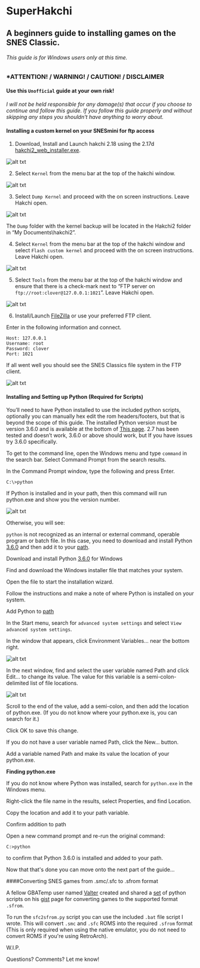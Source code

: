 # SuperHakchi
## A beginners guide to installing games on the SNES Classic.
###### This guide is for Windows users only at this time.

### *ATTENTION! / WARNING! / CAUTION! / DISCLAIMER

#### Use this `Unofficial` guide at your own risk!

*I will not be held responsible for any damage(s) that occur if you choose to continue and follow this guide. If you follow this guide properly and without skipping any steps you shouldn't have anything to worry about.*


#### Installing a custom kernel on your SNESmini for ftp access
1. Download, Install and Launch hakchi 2.18 using the 2.17d [hakchi2_web_installer.exe](https://github.com/ClusterM/hakchi2/releases).

![alt txt](https://github.com/DNA64/SuperHakchi/blob/master/hakchi2_web_installer.png "Example 1")

2. Select `Kernel` from the menu bar at the top of the hakchi window. 

![alt txt](https://github.com/DNA64/SuperHakchi/blob/master/hakchi2_kernel.png "Example 2")

3. Select `Dump Kernel` and proceed with the on screen instructions. Leave Hakchi open.

![alt txt](https://github.com/DNA64/SuperHakchi/blob/master/hakchi2_dump.png "Example 3")

The `Dump` folder with the kernel backup will be located in the Hakchi2 folder in “My Documents\hakchi2”.

4. Select `Kernel` from the menu bar at the top of the hakchi window and select `Flash custom kernel` and proceed with the on screen instructions. Leave Hakchi open.

![alt txt](https://github.com/DNA64/SuperHakchi/blob/master/hakchi2_flash_custom_kernel.png "Example 4")

5. Select `Tools` from the menu bar at the top of the hakchi window and ensure that there is a check-mark next to “FTP server on `ftp://root:clover@127.0.0.1:1021`”. 
Leave Hakchi open.

![alt txt](https://github.com/DNA64/SuperHakchi/blob/master/hakchi2_ftp.png "Example 5")

6. Install/Launch [FileZilla](https://filezilla-project.org/) or use your preferred FTP client.

Enter in the following information and connect.

```
Host: 127.0.0.1
Username: root
Password: clover
Port: 1021
```
If all went well you should see the SNES Classics file system in the FTP client.

![alt txt](https://github.com/DNA64/SuperHakchi/blob/master/hakchi2_filezilla.png "Example 6")


#### Installing and Setting up Python (Required for Scripts)

You’ll need to have Python installed to use the included python scripts, optionally you can manually hex edit the rom headers/footers, but that is beyond the scope of this guide. The installed Python version must be version 3.6.0 and is available at the bottom of [This page](https://www.python.org/downloads/release/python-360/). 2.7 has been tested and doesn’t work, 3.6.0 or above should work, but If you have issues try 3.6.0 specifically.

To get to the command line, open the Windows menu and type `command` in the search bar. Select Command Prompt from the search results.

In the Command Prompt window, type the following and press Enter.

`C:\>python`

If Python is installed and in your path, then this command will run python.exe and show you the version number.

![alt txt](https://github.com/DNA64/SuperHakchi/blob/master/hakchi2_python_03.png "Example 3")

Otherwise, you will see:

`python` is not recognized as an internal or external command, operable program or batch file.
In this case, you need to download and install Python [3.6.0](https://www.python.org/downloads/release/python-360/) and then add it to your [path](https://edu.google.com/openonline/course-builder/docs/1.10/set-up-course-builder/check-for-python.html#add-to-path).

Download and install Python [3.6.0](https://www.python.org/downloads/release/python-360/) for Windows

Find and download the Windows installer file that matches your system.

Open the file to start the installation wizard.

Follow the instructions and make a note of where Python is installed on your system.

Add Python to [path](https://edu.google.com/openonline/course-builder/docs/1.10/set-up-course-builder/check-for-python.html#add-to-path)

In the Start menu, search for `advanced system settings` and select `View advanced system settings`.

In the window that appears, click Environment Variables… near the bottom right.

![alt txt](https://github.com/DNA64/SuperHakchi/blob/master/hakchi2_python_01.png "Example 1")

In the next window, find and select the user variable named Path and click Edit… to change its value. The value for this variable is a semi-colon-delimited list of file locations.

![alt txt](https://github.com/DNA64/SuperHakchi/blob/master/hakchi2_python_02.png "Example 2")

Scroll to the end of the value, add a semi-colon, and then add the location of python.exe. 
(If you do not know where your python.exe is, you can search for it.)

Click OK to save this change.

If you do not have a user variable named Path, click the New… button.

Add a variable named Path and make its value the location of your python.exe.

**Finding python.exe**

If you do not know where Python was installed, search for `python.exe` in the Windows menu.

Right-click the file name in the results, select Properties, and find Location.

Copy the location and add it to your path variable.

Confirm addition to path

Open a new command prompt and re-run the original command:

`C:>python`

to confirm that Python 3.6.0 is installed and added to your path.

Now that that's done you can move onto the next part of the guide...

####Converting SNES games from .smc/.sfc to .sfrom format

A fellow GBATemp user named [Valter](http://gbatemp.net/members/valter.381712/) created and shared a [set](https://gist.github.com/anpage/4834433944a2875ee6d4cbb5786c6bf7) of python scripts on his [gist](https://gist.github.com/anpage/) page for converting games to the supported format `.sfrom`.

To run the `sfc2sfrom.py` script you can use the included `.bat` file script I wrote. This will convert `.smc` and `.sfc` ROMS into the required `.sfrom` format (This is only required when using the native emulator, you do not need to convert ROMS if you're using RetroArch).

W.I.P.

Questions? Comments? Let me know!
